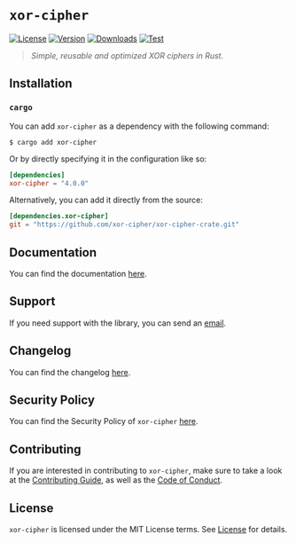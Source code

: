 # `xor-cipher`

[![License][License Badge]][License]
[![Version][Version Badge]][Crate]
[![Downloads][Downloads Badge]][Crate]
[![Test][Test Badge]][Actions]

> *Simple, reusable and optimized XOR ciphers in Rust.*

## Installation

### `cargo`

You can add `xor-cipher` as a dependency with the following command:

```console
$ cargo add xor-cipher
```

Or by directly specifying it in the configuration like so:

```toml
[dependencies]
xor-cipher = "4.0.0"
```

Alternatively, you can add it directly from the source:

```toml
[dependencies.xor-cipher]
git = "https://github.com/xor-cipher/xor-cipher-crate.git"
```

## Documentation

You can find the documentation [here][Documentation].

## Support

If you need support with the library, you can send an [email][Email].

## Changelog

You can find the changelog [here][Changelog].

## Security Policy

You can find the Security Policy of `xor-cipher` [here][Security].

## Contributing

If you are interested in contributing to `xor-cipher`, make sure to take a look at the
[Contributing Guide][Contributing Guide], as well as the [Code of Conduct][Code of Conduct].

## License

`xor-cipher` is licensed under the MIT License terms. See [License][License] for details.

[Email]: mailto:support@nekit.dev

[Actions]: https://github.com/xor-cipher/xor-cipher-crate/actions

[Changelog]: https://github.com/xor-cipher/xor-cipher-crate/blob/main/CHANGELOG.md
[Code of Conduct]: https://github.com/xor-cipher/xor-cipher-crate/blob/main/CODE_OF_CONDUCT.md
[Contributing Guide]: https://github.com/xor-cipher/xor-cipher-crate/blob/main/CONTRIBUTING.md
[Security]: https://github.com/xor-cipher/xor-cipher-crate/blob/main/SECURITY.md

[License]: https://github.com/xor-cipher/xor-cipher-crate/blob/main/LICENSE

[Crate]: https://crates.io/crates/xor-cipher
[Documentation]: https://docs.rs/xor-cipher

[License Badge]: https://img.shields.io/crates/l/xor-cipher
[Version Badge]: https://img.shields.io/crates/v/xor-cipher
[Downloads Badge]: https://img.shields.io/crates/dr/xor-cipher
[Test Badge]: https://github.com/xor-cipher/xor-cipher-crate/workflows/test/badge.svg
